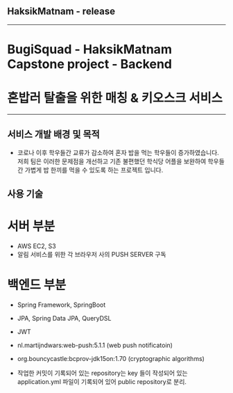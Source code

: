 ## HaksikMatnam - release
---

# BugiSquad - HaksikMatnam Capstone project - Backend

# 혼밥러 탈출을 위한 매칭 & 키오스크 서비스
---

## 서비스 개발 배경 및 목적
- 코로나 이후 학우들간 교류가 감소하여 혼자 밥을 먹는 학우들이 증가하였습니다. 저희 팀은 이러한 문제점을 개선하고 기존 불편했던 학식당 어플을 보완하여 학우들간 가볍게 밥 한끼를 먹을 수 있도록 하는 프로젝트 입니다.

## 사용 기술
# 서버 부분
- AWS EC2, S3
- 알림 서비스를 위한 각 브라우저 사의 PUSH SERVER 구독

# 백엔드 부분
- Spring Framework, SpringBoot
- JPA, Spring Data JPA, QueryDSL
- JWT
- nl.martijndwars:web-push:5.1.1 (web push notificatoin)
- org.bouncycastle:bcprov-jdk15on:1.70 (cryptographic algorithms)
 
- 작업한 커밋이 기록되어 있는 repository는 key 들이 작성되어 있는 application.yml 파일이 기록되어 있어 public repository로 분리.
